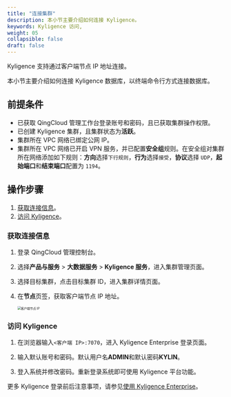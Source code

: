```yaml
---
title: "连接集群"
description: 本小节主要介绍如何连接 Kyligence。 
keywords: Kyligence 访问,
weight: 05
collapsible: false
draft: false
---
```




Kyligence 支持通过客户端节点 IP 地址连接。

本小节主要介绍如何连接 Kyligence 数据库，以终端命令行方式连接数据库。

## 前提条件

- 已获取 QingCloud 管理工作台登录账号和密码，且已获取集群操作权限。
- 已创建 Kyligence 集群，且集群状态为**活跃**。
- 集群所在 VPC 网络已绑定公网 IP。
- 集群所在 VPC 网络已开启 VPN 服务，并已配置**安全组**规则。在安全组对集群所在网络添加如下规则：**方向**选择`下行规则`，**行为**选择`接受`，**协议**选择 `UDP`，**起始端口**和**结束端口**配置为 `1194`。

## 操作步骤

1. [获取连接信息](#获取连接信息)。
2. [访问 Kyligence](#访问-kyligence)。

### 获取连接信息

1. 登录 QingCloud 管理控制台。
2. 选择**产品与服务** > **大数据服务** > **Kyligence 服务**，进入集群管理页面。
3. 选择目标集群，点击目标集群 ID，进入集群详情页面。
4. 在**节点**页签，获取客户端节点 IP 地址。

   <img src="../../_images/check_access_info.png" alt="客户端节点 IP " style="zoom:50%;" />

### 访问 Kyligence

1. 在浏览器输入`<客户端 IP>:7070`，进入 Kyligence Enterprise 登录页面。

2. 输入默认账号和密码。默认用户名**ADMIN**和默认密码**KYLIN**。

3. 登入系统并修改密码。重新登录系统即可使用 Kyligence 平台功能。

更多 Kyligence 登录前后注意事项，请参见[使用 Kyligence Enterprise](https://cn.kyligence.io/blog/tutorial-about-how-to-use-kyligence-enterprise-on-qingyun-appcenter/?utm_source=qingcloud&utm_medium=marketplace)。
